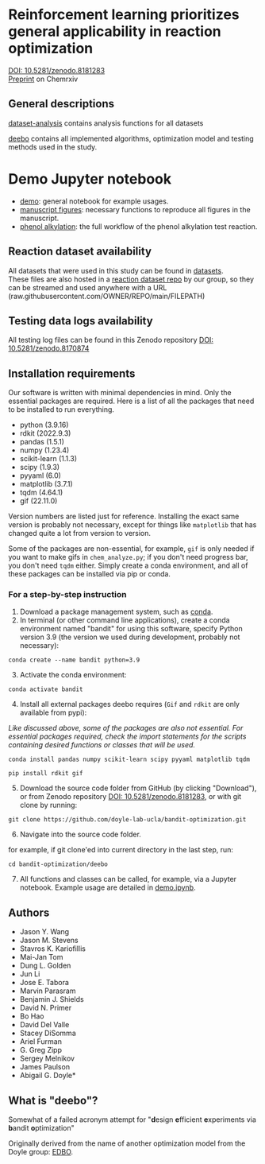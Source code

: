 # Reinforcement learning prioritizes general applicability in reaction optimization
[DOI: 10.5281/zenodo.8181283](https://zenodo.org/doi/10.5281/zenodo.8181283)\
[Preprint](https://chemrxiv.org/engage/chemrxiv/article-details/64c7e2e1658ec5f7e5808425) on Chemrxiv


## General descriptions
[dataset-analysis](./dataset-analysis) contains analysis functions for all datasets 

[deebo](./deebo) contains all implemented algorithms, optimization model and testing methods used in the study. 

# Demo Jupyter notebook
- [demo](./deebo/demo.ipynb): general notebook for example usages. 
- [manuscript figures](./deebo/manuscript%20figures.ipynb): necessary functions to reproduce all figures in the manuscript.
- [phenol alkylation](./deebo/demo%20phenol%20akylation.ipynb): the full workflow of the phenol alkylation test reaction. 

## Reaction dataset availability
All datasets that were used in this study can be found in [datasets](./datasets).\
These files are also hosted in a [reaction dataset repo](https://github.com/doyle-lab-ucla/ochem-data/tree/main/deebo) by our group, so they can be streamed and used anywhere with a URL (raw.githubusercontent.com/OWNER/REPO/main/FILEPATH)

## Testing data logs availability
All testing log files can be found in this Zenodo repository [DOI: 10.5281/zenodo.8170874](https://zenodo.org/doi/10.5281/zenodo.8170874)

## Installation requirements
Our software is written with minimal dependencies in mind. Only the essential packages are required. 
Here is a list of all the packages that need to be installed to run everything.

- python (3.9.16)
- rdkit (2022.9.3)
- pandas (1.5.1)
- numpy (1.23.4)
- scikit-learn (1.1.3)
- scipy (1.9.3)
- pyyaml (6.0)
- matplotlib (3.7.1)
- tqdm (4.64.1)
- gif (22.11.0)

Version numbers are listed just for reference. 
Installing the exact same version is probably not necessary, 
except for things like `matplotlib` that has changed quite a lot from version to version.

Some of the packages are non-essential, for example, `gif` is only needed if you want to make gifs in `chem_analyze.py`;
if you don't need progress bar, you don't need `tqdm` either. Simply create a conda environment, and all of these packages
can be installed via pip or conda.

### For a step-by-step instruction
1. Download a package management system, such as [conda](https://docs.conda.io/en/latest/).
2. In terminal (or other command line applications), create a conda environment named "bandit" for using this software, specify Python version 3.9 (the version we used during development, probably not necessary):

`conda create --name bandit python=3.9`

3. Activate the conda environment:

`conda activate bandit`

4. Install all external packages deebo requires (`Gif` and `rdkit` are only available from pypi):

*Like discussed above, some of the packages are also not essential. For essential packages required, check the import statements for the scripts containing desired functions or classes that will be used.*

`conda install pandas numpy scikit-learn scipy pyyaml matplotlib tqdm`

`pip install rdkit gif`

5. Download the source code folder from GitHub (by clicking "Download"), or from Zenodo repository 
[DOI: 10.5281/zenodo.8181283](https://zenodo.org/doi/10.5281/zenodo.8181283), 
or with git clone by running:

`git clone https://github.com/doyle-lab-ucla/bandit-optimization.git`

6. Navigate into the source code folder.

for example, if git clone'ed into current directory in the last step, run: 

`cd bandit-optimization/deebo`

7. All functions and classes can be called, for example, via a Jupyter notebook.
Example usage are detailed in [demo.ipynb](./deebo/demo.ipynb).


## Authors
- Jason Y. Wang
- Jason M. Stevens
- Stavros K. Kariofillis
- Mai-Jan Tom
- Dung L. Golden
- Jun Li
- Jose E. Tabora
- Marvin Parasram
- Benjamin J. Shields
- David N. Primer
- Bo Hao
- David Del Valle
- Stacey DiSomma
- Ariel Furman
- G. Greg Zipp
- Sergey Melnikov
- James Paulson
- Abigail G. Doyle*

## What is "deebo"?
Somewhat of a failed acronym attempt for "**d**esign **e**fficient **e**xperiments via **b**andit **o**ptimization"

Originally derived from the name of another optimization model from the Doyle group: [EDBO](https://github.com/b-shields/edbo).

